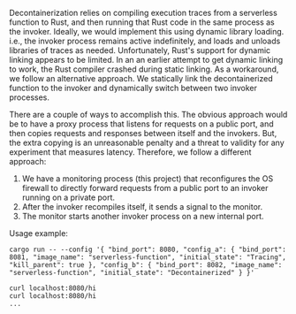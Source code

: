 Decontainerization relies on compiling execution traces from a serverless
function to Rust, and then running that Rust code in the same process as the
invoker. Ideally, we would implement this using dynamic library loading. i.e.,
the invoker process remains active indefinitely, and loads and unloads
libraries of traces as needed. Unfortunately, Rust's support for dynamic
linking appears to be limited. In an an earlier attempt to get dynamic linking
to work, the Rust compiler crashed during static linking. As a workaround, we
follow an alternative approach. We statically link the decontainerized function
to the invoker and dynamically switch between two invoker processes.

There are a couple of ways to accomplish this. The obvious approach would be to
have a proxy process that listens for requests on a public port, and then
copies requests and responses between itself and the invokers. But, the extra
copying is an unreasonable penalty and a threat to validity for any experiment
that measures latency. Therefore, we follow a different approach:

1. We have a monitoring process (this project) that reconfigures the OS
   firewall to directly forward requests from a public port to an invoker
   running on a private port.
2. After the invoker recompiles itself, it sends a signal to the monitor.
3. The monitor starts another invoker process on a new internal port.

Usage example:

```
cargo run -- --config '{ "bind_port": 8080, "config_a": { "bind_port": 8081, "image_name": "serverless-function", "initial_state": "Tracing", "kill_parent": true }, "config_b": { "bind_port": 8082, "image_name": "serverless-function", "initial_state": "Decontainerized" } }'

curl localhost:8080/hi
curl localhost:8080/hi
...
```


